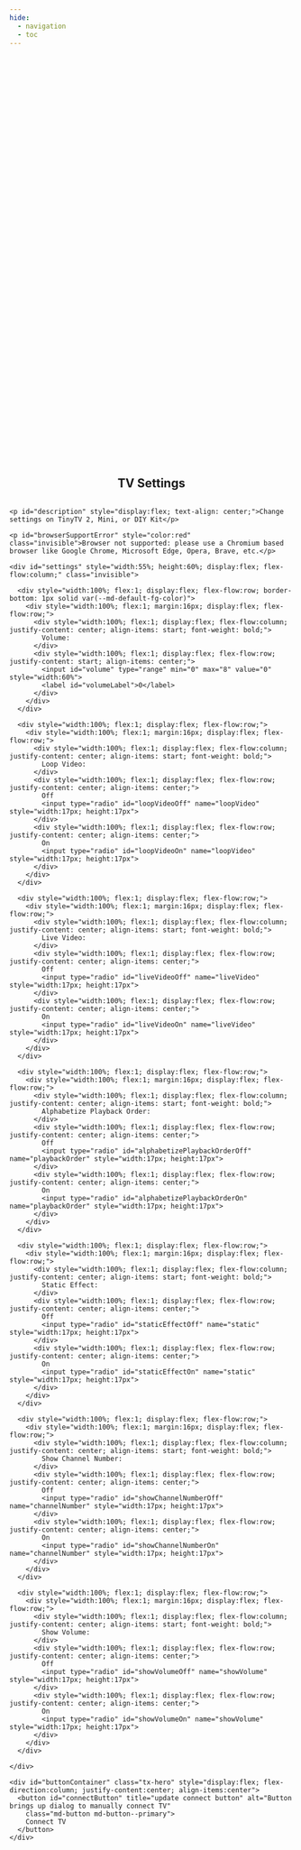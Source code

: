 ```yaml
---
hide:
  - navigation
  - toc
---
```


<!-- All that up there hides the navigation (left pane) and table of contents (right pane) -->

<style>
  /* Remove page title */
  h1 {
    visibility: hidden;
    position: absolute;
  }


  /* Convenience class for centering elements */
  .flex-center {
    display: flex;
    flex-direction: column;
    justify-content: center;
    align-items: center;
  }

  .invisible {
    position: absolute;
    visibility: hidden;
    opacity: 0;
  }


  /* Override/add to allow centering in page */
  .md-main {
    display: flex;
    flex-direction: column;
    justify-content: center;
    align-items: center;
  }

  /* Override and remove margin to allow complete control over centering elements, grow to max height */
  .md-main__inner {
    margin-top: 0px;
    flex-grow: 1;
    width: 100%;
  }

  .md-content__inner {
    margin-top: 0px;
    flex-grow: 1;
    display: flex;
    flex-direction: column;
    justify-content: center;
    align-items: center;
    width: 100%;
    height: 100%;
    padding-top: 0;
  }

  .md-typeset h2 {
    margin: 0;
  }

  .md-typeset h3 {
    margin: 0px;
    margin-top: 8px;
    margin-bottom: 32px;
  }


  /* Copy of home.html to get buttons to match buttons */
  .tx-hero {
    margin: 8px 0px;
    color: var(--md-primary-bg-color);
  }

  .tx-hero .md-button {
    color: var(--md-primary-bg-color); /*outline button font and border color*/
    border-radius: 8px;
  }

  .tx-hero .md-button--primary {
    background-color: var(--md-typeset-a-color);
    color: black;
    border-color: var(--md-typeset-a-color);
    border-width: var(--border-btn,1px);
    border-radius: 8px;
  }

  /* Make buttons return to original color when not hovering after click */
  .tx-hero .md-button:hover:focus {
    background-color: var(--md-accent-fg-color);
    color: var(--md-default-bg-color);
    border-color: var(--md-accent-fg-color);
  }
  .tx-hero .md-button:hover {
    color: var(--md-default-bg-color);
  }
  .tx-hero .md-button:active {
    background-color: var(--md-accent-fg-color);
    color: var(--md-default-bg-color);
    border-color: var(--md-accent-fg-color);
  }
  .tx-hero .md-button:focus {
    background-color: var(--md-typeset-a-color);
    color: var(--md-default-bg-color);
    border-color: var(--md-typeset-a-color);
  }

  .tx-hero .md-button:disabled {
    cursor: not-allowed;
    filter: brightness(50%);
  }
</style>

<!-- NOTE: elements in this page are referenced by javascript in project folder /docs/javascripts/update/main.js -->
<body>
  <section id="updateSection" class="tx-container flex-center" style="width:100%; height:100%">
    <h2>TV Settings</h2>
    
    <p id="description" style="display:flex; text-align: center;">Change settings on TinyTV 2, Mini, or DIY Kit</p>

    <p id="browserSupportError" style="color:red" class="invisible">Browser not supported: please use a Chromium based browser like Google Chrome, Microsoft Edge, Opera, Brave, etc.</p>
  
    <div id="settings" style="width:55%; height:60%; display:flex; flex-flow:column;" class="invisible">

      <div style="width:100%; flex:1; display:flex; flex-flow:row; border-bottom: 1px solid var(--md-default-fg-color)">
        <div style="width:100%; flex:1; margin:16px; display:flex; flex-flow:row;">
          <div style="width:100%; flex:1; display:flex; flex-flow:column; justify-content: center; align-items: start; font-weight: bold;">
            Volume:
          </div>
          <div style="width:100%; flex:1; display:flex; flex-flow:row; justify-content: start; align-items: center;">
            <input id="volume" type="range" min="0" max="8" value="0" style="width:60%">
            <label id="volumeLabel">0</label>
          </div>
        </div>
      </div>

      <div style="width:100%; flex:1; display:flex; flex-flow:row;">
        <div style="width:100%; flex:1; margin:16px; display:flex; flex-flow:row;">
          <div style="width:100%; flex:1; display:flex; flex-flow:column; justify-content: center; align-items: start; font-weight: bold;">
            Loop Video:
          </div>
          <div style="width:100%; flex:1; display:flex; flex-flow:row; justify-content: center; align-items: center;">
            Off
            <input type="radio" id="loopVideoOff" name="loopVideo" style="width:17px; height:17px">
          </div>
          <div style="width:100%; flex:1; display:flex; flex-flow:row; justify-content: center; align-items: center;">
            On
            <input type="radio" id="loopVideoOn" name="loopVideo" style="width:17px; height:17px">
          </div>
        </div>
      </div>

      <div style="width:100%; flex:1; display:flex; flex-flow:row;">
        <div style="width:100%; flex:1; margin:16px; display:flex; flex-flow:row;">
          <div style="width:100%; flex:1; display:flex; flex-flow:column; justify-content: center; align-items: start; font-weight: bold;">
            Live Video:
          </div>
          <div style="width:100%; flex:1; display:flex; flex-flow:row; justify-content: center; align-items: center;">
            Off
            <input type="radio" id="liveVideoOff" name="liveVideo" style="width:17px; height:17px">
          </div>
          <div style="width:100%; flex:1; display:flex; flex-flow:row; justify-content: center; align-items: center;">
            On
            <input type="radio" id="liveVideoOn" name="liveVideo" style="width:17px; height:17px">
          </div>
        </div>
      </div>

      <div style="width:100%; flex:1; display:flex; flex-flow:row;">
        <div style="width:100%; flex:1; margin:16px; display:flex; flex-flow:row;">
          <div style="width:100%; flex:1; display:flex; flex-flow:column; justify-content: center; align-items: start; font-weight: bold;">
            Alphabetize Playback Order:
          </div>
          <div style="width:100%; flex:1; display:flex; flex-flow:row; justify-content: center; align-items: center;">
            Off
            <input type="radio" id="alphabetizePlaybackOrderOff" name="playbackOrder" style="width:17px; height:17px">
          </div>
          <div style="width:100%; flex:1; display:flex; flex-flow:row; justify-content: center; align-items: center;">
            On
            <input type="radio" id="alphabetizePlaybackOrderOn" name="playbackOrder" style="width:17px; height:17px">
          </div>
        </div>
      </div>

      <div style="width:100%; flex:1; display:flex; flex-flow:row;">
        <div style="width:100%; flex:1; margin:16px; display:flex; flex-flow:row;">
          <div style="width:100%; flex:1; display:flex; flex-flow:column; justify-content: center; align-items: start; font-weight: bold;">
            Static Effect:
          </div>
          <div style="width:100%; flex:1; display:flex; flex-flow:row; justify-content: center; align-items: center;">
            Off
            <input type="radio" id="staticEffectOff" name="static" style="width:17px; height:17px">
          </div>
          <div style="width:100%; flex:1; display:flex; flex-flow:row; justify-content: center; align-items: center;">
            On
            <input type="radio" id="staticEffectOn" name="static" style="width:17px; height:17px">
          </div>
        </div>
      </div>

      <div style="width:100%; flex:1; display:flex; flex-flow:row;">
        <div style="width:100%; flex:1; margin:16px; display:flex; flex-flow:row;">
          <div style="width:100%; flex:1; display:flex; flex-flow:column; justify-content: center; align-items: start; font-weight: bold;">
            Show Channel Number:
          </div>
          <div style="width:100%; flex:1; display:flex; flex-flow:row; justify-content: center; align-items: center;">
            Off
            <input type="radio" id="showChannelNumberOff" name="channelNumber" style="width:17px; height:17px">
          </div>
          <div style="width:100%; flex:1; display:flex; flex-flow:row; justify-content: center; align-items: center;">
            On
            <input type="radio" id="showChannelNumberOn" name="channelNumber" style="width:17px; height:17px">
          </div>
        </div>
      </div>

      <div style="width:100%; flex:1; display:flex; flex-flow:row;">
        <div style="width:100%; flex:1; margin:16px; display:flex; flex-flow:row;">
          <div style="width:100%; flex:1; display:flex; flex-flow:column; justify-content: center; align-items: start; font-weight: bold;">
            Show Volume:
          </div>
          <div style="width:100%; flex:1; display:flex; flex-flow:row; justify-content: center; align-items: center;">
            Off
            <input type="radio" id="showVolumeOff" name="showVolume" style="width:17px; height:17px">
          </div>
          <div style="width:100%; flex:1; display:flex; flex-flow:row; justify-content: center; align-items: center;">
            On
            <input type="radio" id="showVolumeOn" name="showVolume" style="width:17px; height:17px">
          </div>
        </div>
      </div>

    </div>

    <div id="buttonContainer" class="tx-hero" style="display:flex; flex-direction:column; justify-content:center; align-items:center">
      <button id="connectButton" title="update connect button" alt="Button brings up dialog to manually connect TV"
        class="md-button md-button--primary">
        Connect TV
      </button>
    </div>
  </section>


  <script type="module" src="../javascript/settings/main.js"></script>
</body>